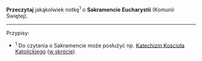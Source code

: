 **Przeczytaj** jakąkolwiek notkę<sup>1</sup> o **Sakramencie Eucharystii** (Komunii Świętej).

---
Przypisy:

- <sup>1</sup> Do czytania o Sakramencie może posłużyć np. <a target="_blank" href="http://www.katechizm.opoka.org.pl/kkkII-2-1.htm#o18kkkII-2-1">Katechizm Kościoła Katolickiego</a> (<a target="_blank" href="http://www.katechizm.opoka.org.pl/kkkII-2-1.htm#o26kkkII-2-1">w skrócie</a>).
